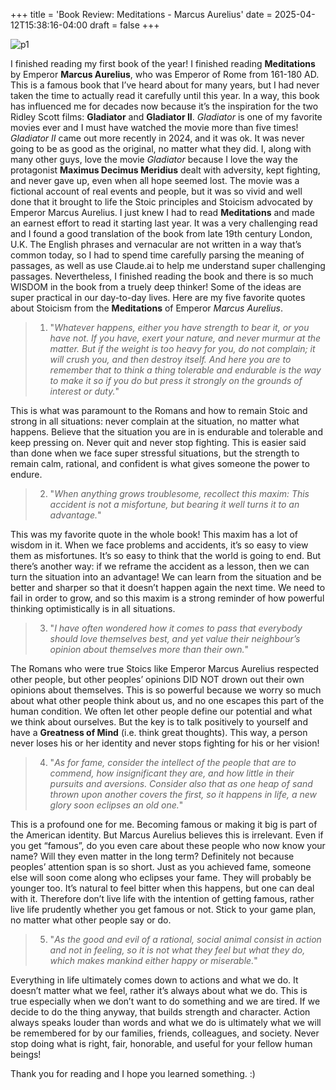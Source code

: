 +++
title = 'Book Review: Meditations - Marcus Aurelius'
date = 2025-04-12T15:38:16-04:00
draft = false
+++

![p1](/blog/20250412_BR_Meditations/cover.png)

I finished reading my first book of the year! I finished reading **Meditations** by Emperor **Marcus Aurelius**, who was Emperor of Rome from 161-180 AD. This is a famous book that I’ve heard about for many years, but I had never taken the time to actually read it carefully until this year. In a way, this book has influenced me for decades now because it’s the inspiration for the two Ridley Scott films: **Gladiator** and **Gladiator II**. *Gladiator* is one of my favorite movies ever and I must have watched the movie more than five times! *Gladiator II* came out more recently in 2024, and it was ok. It was never going to be as good as the original, no matter what they did. I, along with many other guys, love the movie *Gladiator* because I love the way the protagonist **Maximus Decimus Meridius** dealt with adversity, kept fighting, and never gave up, even when all hope seemed lost. The movie was a fictional account of real events and people, but it was so vivid and well done that it brought to life the Stoic principles and Stoicism advocated by Emperor Marcus Aurelius. I just knew I had to read **Meditations** and made an earnest effort to read it starting last year. It was a very challenging read and I found a good translation of the book from late 19th century London, U.K. The English phrases and vernacular are not written in a way that’s common today, so I had to spend time carefully parsing the meaning of passages, as well as use Claude.ai to help me understand super challenging passages. Nevertheless, I finished reading the book and there is so much WISDOM in the book from a truely deep thinker! Some of the ideas are super practical in our day-to-day lives. Here are my five favorite quotes about Stoicism from the **Meditations** of Emperor *Marcus Aurelius*.

> 1. "*Whatever happens, either you have strength to bear it, or you have not. If you have, exert your nature, and never murmur at the matter. But if the weight is too heavy for you, do not complain; it will crush you, and then destroy itself. And here you are to remember that to think a thing tolerable and endurable is the way to make it so if you do but press it strongly on the grounds of interest or duty.*"

This is what was paramount to the Romans and how to remain Stoic and strong in all situations: never complain at the situation, no matter what happens. Believe that the situation you are in is endurable and tolerable and keep pressing on. Never quit and never stop fighting. This is easier said than done when we face super stressful situations, but the strength to remain calm, rational, and confident is what gives someone the power to endure.

> 2. "*When anything grows troublesome, recollect this maxim: This accident is not a misfortune, but bearing it well turns it to an advantage.*"

This was my favorite quote in the whole book! This maxim has a lot of wisdom in it. When we face problems and accidents, it’s so easy to view them as misfortunes. It’s so easy to think that the world is going to end. But there’s another way: if we reframe the accident as a lesson, then we can turn the situation into an advantage! We can learn from the situation and be better and sharper so that it doesn’t happen again the next time. We need to fail in order to grow, and so this maxim is a strong reminder of how powerful thinking optimistically is in all situations.

> 3. "*I have often wondered how it comes to pass that everybody should love themselves best, and yet value their neighbour’s opinion about themselves more than their own.*"

The Romans who were true Stoics like Emperor Marcus Aurelius respected other people, but other peoples’ opinions DID NOT drown out their own opinions about themselves. This is so powerful because we worry so much about what other people think about us, and no one escapes this part of the human condition. We often let other people define our potential and what we think about ourselves. But the key is to talk positively to yourself and have a **Greatness of Mind** (i.e. think great thoughts). This way, a person never loses his or her identity and never stops fighting for his or her vision!

> 4. "*As for fame, consider the intellect of the people that are to commend, how insignificant they are, and how little in their pursuits and aversions. Consider also that as one heap of sand thrown upon another covers the first, so it happens in life, a new glory soon eclipses an old one.*"

This is a profound one for me. Becoming famous or making it big is part of the American identity. But Marcus Aurelius believes this is irrelevant. Even if you get “famous”, do you even care about these people who now know your name? Will they even matter in the long term? Definitely not because peoples’ attention span is so short. Just as you achieved fame, someone else will soon come along who eclipses your fame. They will probably be younger too. It’s natural to feel bitter when this happens, but one can deal with it. Therefore don’t live life with the intention of getting famous, rather live life prudently whether you get famous or not. Stick to your game plan, no matter what other people say or do.

> 5. "*As the good and evil of a rational, social animal consist in action and not in feeling, so it is not what they feel but what they do, which makes mankind either happy or miserable.*"

Everything in life ultimately comes down to actions and what we do. It doesn’t matter what we feel, rather it’s always about what we do. This is true especially when we don’t want to do something and we are tired. If we decide to do the thing anyway, that builds strength and character. Action always speaks louder than words and what we do is ultimately what we will be remembered for by our families, friends, colleagues, and society. Never stop doing what is right, fair, honorable, and useful for your fellow human beings!

Thank you for reading and I hope you learned something. :)
